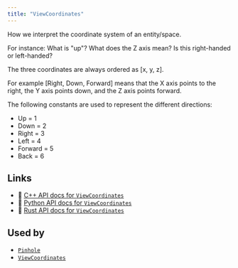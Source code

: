 ```yaml
---
title: "ViewCoordinates"
---
```


How we interpret the coordinate system of an entity/space.

For instance: What is "up"? What does the Z axis mean? Is this right-handed or left-handed?

The three coordinates are always ordered as [x, y, z].

For example [Right, Down, Forward] means that the X axis points to the right, the Y axis points
down, and the Z axis points forward.

The following constants are used to represent the different directions:
 * Up = 1
 * Down = 2
 * Right = 3
 * Left = 4
 * Forward = 5
 * Back = 6


## Links
 * 🌊 [C++ API docs for `ViewCoordinates`](https://ref.rerun.io/docs/cpp/stable/structrerun_1_1components_1_1ViewCoordinates.html)
 * 🐍 [Python API docs for `ViewCoordinates`](https://ref.rerun.io/docs/python/stable/common/components#rerun.components.ViewCoordinates)
 * 🦀 [Rust API docs for `ViewCoordinates`](https://docs.rs/rerun/latest/rerun/components/struct.ViewCoordinates.html)


## Used by

* [`Pinhole`](../archetypes/pinhole.md)
* [`ViewCoordinates`](../archetypes/view_coordinates.md)
